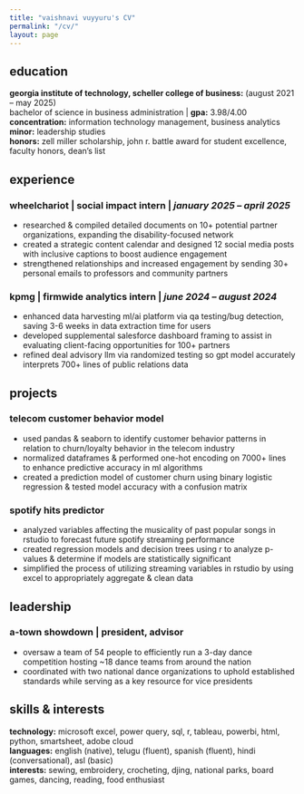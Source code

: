 ```yaml
---
title: "vaishnavi vuyyuru's CV"
permalink: "/cv/"
layout: page
---
```


## education
**georgia institute of technology, scheller college of business:** (august 2021 – may 2025)  
bachelor of science in business administration | **gpa:** 3.98/4.00  
**concentration:** information technology management, business analytics  
**minor:** leadership studies  
**honors:** zell miller scholarship, john r. battle award for student excellence, faculty honors, dean’s list

## experience
### **wheelchariot** | social impact intern |  *january 2025 – april 2025*
- researched & compiled detailed documents on 10+ potential partner organizations, expanding the disability-focused network
- created a strategic content calendar and designed 12 social media posts with inclusive captions to boost audience engagement
- strengthened relationships and increased engagement by sending 30+ personal emails to professors and community partners

### **kpmg** | firmwide analytics intern |  *june 2024 – august 2024*
- enhanced data harvesting ml/ai platform via qa testing/bug detection, saving 3-6 weeks in data extraction time for users
- developed supplemental salesforce dashboard framing to assist in evaluating client-facing opportunities for 100+ partners
- refined deal advisory llm via randomized testing so gpt model accurately interprets 700+ lines of public relations data

## projects
### **telecom customer behavior model**
- used pandas & seaborn to identify customer behavior patterns in relation to churn/loyalty behavior in the telecom industry
- normalized dataframes & performed one-hot encoding on 7000+ lines to enhance predictive accuracy in ml algorithms
- created a prediction model of customer churn using binary logistic regression & tested model accuracy with a confusion matrix

### **spotify hits predictor**
- analyzed variables affecting the musicality of past popular songs in rstudio to forecast future spotify streaming performance
- created regression models and decision trees using r to analyze p-values & determine if models are statistically significant
- simplified the process of utilizing streaming variables in rstudio by using excel to appropriately aggregate & clean data

## leadership
### **a-town showdown** | president, advisor
- oversaw a team of 54 people to efficiently run a 3-day dance competition hosting ~18 dance teams from around the nation
- coordinated with two national dance organizations to uphold established standards while serving as a key resource for vice presidents

## skills & interests
**technology:** microsoft excel, power query, sql, r, tableau, powerbi, html, python, smartsheet, adobe cloud  
**languages:** english (native), telugu (fluent), spanish (fluent), hindi (conversational), asl (basic)  
**interests:** sewing, embroidery, crocheting, djing, national parks, board games, dancing, reading, food enthusiast
